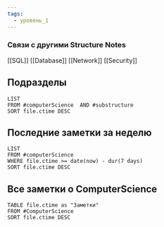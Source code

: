 ```yaml
---
tags:
  - уровень_1
---
```

### Связи с другими Structure Notes

[[SQL]] [[Database]] [[Network]] [[Security]] 

## Подразделы

```dataview
LIST
FROM #computerScience  AND #substructure  
SORT file.ctime DESC
```

## Последние заметки за неделю

```dataview
LIST
FROM #computerScience  
WHERE file.ctime >= date(now) - dur(7 days)
SORT file.ctime DESC
```

## Все заметки о ComputerScience

```dataview
TABLE file.ctime as "Заметки"
FROM #ComputerScience 
SORT file.ctime DESC
```

